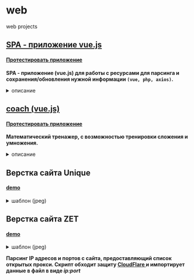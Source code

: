 # web
web projects
<h2> <a href="https://github.com/mikenmsl/web/tree/master/vueProject/IPS" >SPA - приложение vue.js</a></h2>
 <h4><a href="http://zotov.mcdir.ru/index.html">Протестировать приложение</a></h4>
 <p><b> 
 SPA - приложение (vue.js) для работы с ресурсами для парсинга и сохранения/обновления нужной информации <code>(vue, php, axios)</code>.
 </b></p>
 <details>
<summary>описание</summary>
 <p><b> 
 SPA - приложение (vue.js) для работы с ресурсами для парсинга и сохранения/обновления нужной информации <code>(vue, php, axios)</code>.
 </b></p>
 <p>Для обращения к базе данных на сервере, созданы api функции на языке php, к которым обращаемся POST запросами (axios).
 При запуске приложения открывается таблица источников, каждый источник имеет свои ссылки (url) по которым и осуществляется парсинг и сохранение информации.</br>
Парсинг данных осуществляется на сервере с помощью библиотеки simple_html_dom.php</p>
 <ul><b>Опции: </b>
 <li>Смена цветовой схемы (доступна светлая и темная, которая стоит по умолчанию)</li>
 <li>Сортировка таблицы источников по любому столбцу (в прямом и обратном направлении)</li>
 <li>Расширенный поиск в таблице источников по любым полям</li>
 <li>Создание, удаление и редактирование таблиц</li>
 <li>Гибкий парсинг информации</li>
 <li><details>
<summary>схема БД (нажать)</summary>
  <p><img src="http://i.mcgl.ru/HoRD9D6wjJ" alt=""></p>
</details></li>
</ul>
 <ul><b>Компоненты: </b>
  <li> <a href="https://github.com/mikenmsl/web/blob/master/vueProject/IPS/src/App.vue" >App.vue </a> -	родитель </li>
 <li> <a href="https://github.com/mikenmsl/web/blob/master/vueProject/IPS/src/components/MainTableScreen.vue" >MainTableScreen.vue </a> -	интерфейс для работы с таблицей ресурсов</li>
        <li> <a href="https://github.com/mikenmsl/web/blob/master/vueProject/IPS/src/components/SourceTableScreen.vue" >SourceTableScreen.vue </a> -	интерфейс для работы с таблицей ссылкой (url)</li>
 <li> <a href="https://github.com/mikenmsl/web/blob/master/vueProject/IPS/src/components/ViewDate.vue" >ViewDate.vue </a> -	интерфейс для работы с данными и парсингом информации</li>
 <li> <a href="https://github.com/mikenmsl/web/blob/master/vueProject/IPS/ajax.php" >ajax.php </a> -	API функции для работы с базой данных </li>
 <li> <a href="https://github.com/mikenmsl/web/blob/master/vueProject/IPS/src/main.js" >main.js </a> -	регистрация компонентов vue</li>
    </ul>
    </details>
<div>
 <div>
 <h2>
        <a href="https://github.com/mikenmsl/web/tree/master/vueProject/coach" >coach (vue.js)</a>
    </h2>
  <h4><a href="http://zotov.mcdir.ru/coach/index.html">Протестировать приложение</a></h4>
  <p><b> 
 Математический тренажер, с возможностью тренировки сложения и умножения.
 </b></p>
   <details>
<summary>описание</summary>
<p><b> 
 Математический тренажер, с возможностью тренировки сложения и умножения.
 </b></p>
  
 <ul><b>Компоненты: </b>
  <li> <a href="https://github.com/mikenmsl/web/blob/master/vueProject/coach/src/App.vue" >App </a> -	родитель </li>
 <li> <a href="https://github.com/mikenmsl/web/blob/master/vueProject/coach/src/components/Message.vue" >Message </a> -	отвечает за сообщения результата решения примера</li>
        <li> <a href="https://github.com/mikenmsl/web/blob/master/vueProject/coach/src/components/Question.vue" >Question </a> -	генерация и вывод примера</li>
 <li> <a href="https://github.com/mikenmsl/web/blob/master/vueProject/coach/src/components/ResultScreen.vue" >ResultScreen </a> -	результат прохождения уровня</li>
 <li> <a href="https://github.com/mikenmsl/web/blob/master/vueProject/coach/src/components/StartScreen.vue" >StartScreen </a> -	стартовый экран, приветствие и выбор режима</li>
    </ul>
    
</details>

 <h2>
        <a  >Верстка сайта Unique</a>
    </h2>
  <h4><a href="http://zotov.mcdir.ru/site/unique/index.html">demo</a></h4>
  
   <details>
<summary>шаблон (jpeg)</summary> 
  <p><img src="http://i.mcgl.ru/ZYJ2uttp8Y" alt=""></p>
</details>
  
   <h2>
        <a " >Верстка сайта ZET</a>
    </h2>
  <h4><a href="http://zotov.mcdir.ru/site/zet/index.html">demo</a></h4>
  
   <details>
<summary>шаблон (jpeg)</summary> 
  <p><img src="http://i.mcgl.ru/gqQ7m6o0jP" alt=""></p>
</details>
<p><b> 
Парсинг IP адресов и портов с сайта, предоставляющий список открытых прокси. Скрипт обходит защиту <a href="https://www.cloudflare.com">CloudFlare </a> и импортирует данные в файл в виде <i>ip:port</i>
 </b></p>
 
 <p>
    
